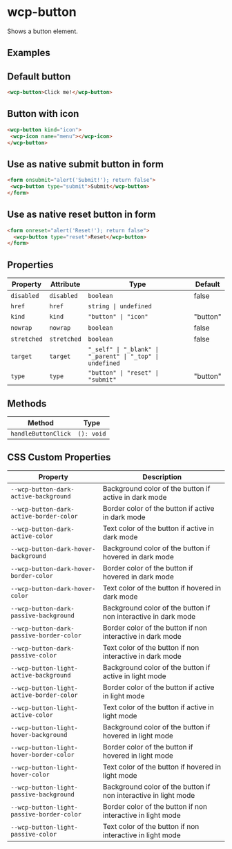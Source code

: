 # wcp-button

Shows a button element.

## Examples

## Default button

```html
<wcp-button>Click me!</wcp-button>
```

## Button with icon

```html
<wcp-button kind="icon">
 <wcp-icon name="menu"></wcp-icon>
</wcp-button>
```

## Use as native submit button in form

```html
<form onsubmit="alert('Submit!'); return false">
 <wcp-button type="submit">Submit</wcp-button>
</form>
```

## Use as native reset button in form

```html
<form onreset="alert('Reset!'); return false">
  <wcp-button type="reset">Reset</wcp-button>
</form>
```

## Properties

| Property    | Attribute   | Type                                             | Default  |
|-------------|-------------|--------------------------------------------------|----------|
| `disabled`  | `disabled`  | `boolean`                                        | false    |
| `href`      | `href`      | `string \| undefined`                            |          |
| `kind`      | `kind`      | `"button" \| "icon"`                             | "button" |
| `nowrap`    | `nowrap`    | `boolean`                                        | false    |
| `stretched` | `stretched` | `boolean`                                        | false    |
| `target`    | `target`    | `"_self" \| "_blank" \| "_parent" \| "_top" \| undefined` |          |
| `type`      | `type`      | `"button" \| "reset" \| "submit"`                | "button" |

## Methods

| Method              | Type       |
|---------------------|------------|
| `handleButtonClick` | `(): void` |

## CSS Custom Properties

| Property                                  | Description                                      |
|-------------------------------------------|--------------------------------------------------|
| `--wcp-button-dark-active-background`     | Background color of the button if active in dark mode |
| `--wcp-button-dark-active-border-color`   | Border color of the button if active in dark mode |
| `--wcp-button-dark-active-color`          | Text color of the button if active in dark mode  |
| `--wcp-button-dark-hover-background`      | Background color of the button if hovered in dark mode |
| `--wcp-button-dark-hover-border-color`    | Border color of the button if hovered in dark mode |
| `--wcp-button-dark-hover-color`           | Text color of the button if hovered in dark mode |
| `--wcp-button-dark-passive-background`    | Background color of the button if non interactive in dark mode |
| `--wcp-button-dark-passive-border-color`  | Border color of the button if non interactive in dark mode |
| `--wcp-button-dark-passive-color`         | Text color of the button if non interactive in dark mode |
| `--wcp-button-light-active-background`    | Background color of the button if active in light mode |
| `--wcp-button-light-active-border-color`  | Border color of the button if active in light mode |
| `--wcp-button-light-active-color`         | Text color of the button if active in light mode |
| `--wcp-button-light-hover-background`     | Background color of the button if hovered in light mode |
| `--wcp-button-light-hover-border-color`   | Border color of the button if hovered in light mode |
| `--wcp-button-light-hover-color`          | Text color of the button if hovered in light mode |
| `--wcp-button-light-passive-background`   | Background color of the button if non interactive in light mode |
| `--wcp-button-light-passive-border-color` | Border color of the button if non interactive in light mode |
| `--wcp-button-light-passive-color`        | Text color of the button if non interactive in light mode |
